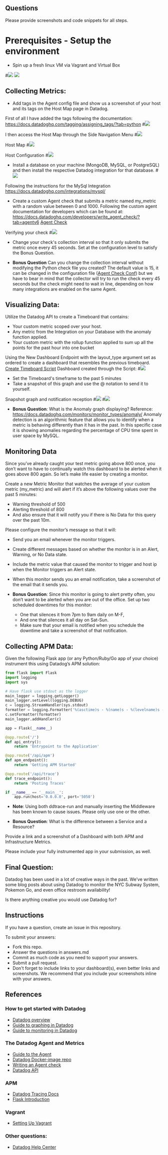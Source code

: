 ## Questions

Please provide screenshots and code snippets for all steps.

# Prerequisites - Setup the environment

 - Spin up a fresh linux VM via Vagrant and Virtual Box
 
#![](img/{env_setup.png})
<img src="img/{env_setup.png}">


## Collecting Metrics:

* Add tags in the Agent config file and show us a screenshot of your host and its tags on the Host Map page in Datadog.

First of all I have added the tags following the documentation: https://docs.datadoghq.com/tagging/assigning_tags/?tab=python
#![](img/{tags_config_file.png})

I then access the Host Map through the Side Navigation Menu
#![](img/{infrastructure_host_map.png})

Host Map
#![](img/{host_map.png})

Host Configuration
#![](img/{host.png})

* Install a database on your machine (MongoDB, MySQL, or PostgreSQL) and then install the respective Datadog integration for that database.
#![](img/{mysql_vagrant.png})

Following the instructions for the MySql Integration
https://docs.datadoghq.com/integrations/mysql/


* Create a custom Agent check that submits a metric named my_metric with a random value between 0 and 1000.
Following the custom agent documentation for developers which can be found at: https://docs.datadoghq.com/developers/write_agent_check/?tab=agentv6
[Agent Check](my_metric.py)

Verifying your check
#![](img/{agent_verify.png})


* Change your check's collection interval so that it only submits the metric once every 45 seconds.
Set at the configuration level to satisfy the Bonus Question.

* **Bonus Question** Can you change the collection interval without modifying the Python check file you created?
The default value is 15, it can be changed in the configuration file ([Agent Check Conf](my_metric.yaml)) but we have to bear in mind that the collector will try to run the check every 45 seconds but the check might need to wait in line, depending on how many integrations are enabled on the same Agent. 

## Visualizing Data:

Utilize the Datadog API to create a Timeboard that contains:

* Your custom metric scoped over your host.
* Any metric from the Integration on your Database with the anomaly function applied.
* Your custom metric with the rollup function applied to sum up all the points for the past hour into one bucket

Using the New Dashboard Endpoint with the layout_type argument set as ordered to create a dashboard that resembles the previous timeboard.
[Create Timeboard Script](create_timeboard.py)
Dashboard created through the Script:
#![](img/{dashboard.png})

* Set the Timeboard's timeframe to the past 5 minutes
* Take a snapshot of this graph and use the @ notation to send it to yourself.

Snapshot graph and notification reception
#![](img/{snapshot.png})
#![](img/{notification.png})

* **Bonus Question**: What is the Anomaly graph displaying?
Reference: https://docs.datadoghq.com/monitors/monitor_types/anomaly/
Anomaly detection is an algorithmic feature that allows you to identify when a metric is behaving differently than it has in the past. In this specific case it is showing anomalies regarding the percentage of CPU time spent in user space by MySQL.


## Monitoring Data

Since you’ve already caught your test metric going above 800 once, you don’t want to have to continually watch this dashboard to be alerted when it goes above 800 again. So let’s make life easier by creating a monitor.

Create a new Metric Monitor that watches the average of your custom metric (my_metric) and will alert if it’s above the following values over the past 5 minutes:

* Warning threshold of 500
* Alerting threshold of 800
* And also ensure that it will notify you if there is No Data for this query over the past 10m.

Please configure the monitor’s message so that it will:

* Send you an email whenever the monitor triggers.
* Create different messages based on whether the monitor is in an Alert, Warning, or No Data state.
* Include the metric value that caused the monitor to trigger and host ip when the Monitor triggers an Alert state.
* When this monitor sends you an email notification, take a screenshot of the email that it sends you.

* **Bonus Question**: Since this monitor is going to alert pretty often, you don’t want to be alerted when you are out of the office. Set up two scheduled downtimes for this monitor:

  * One that silences it from 7pm to 9am daily on M-F,
  * And one that silences it all day on Sat-Sun.
  * Make sure that your email is notified when you schedule the downtime and take a screenshot of that notification.

## Collecting APM Data:

Given the following Flask app (or any Python/Ruby/Go app of your choice) instrument this using Datadog’s APM solution:

```python
from flask import Flask
import logging
import sys

# Have flask use stdout as the logger
main_logger = logging.getLogger()
main_logger.setLevel(logging.DEBUG)
c = logging.StreamHandler(sys.stdout)
formatter = logging.Formatter('%(asctime)s - %(name)s - %(levelname)s - %(message)s')
c.setFormatter(formatter)
main_logger.addHandler(c)

app = Flask(__name__)

@app.route('/')
def api_entry():
    return 'Entrypoint to the Application'

@app.route('/api/apm')
def apm_endpoint():
    return 'Getting APM Started'

@app.route('/api/trace')
def trace_endpoint():
    return 'Posting Traces'

if __name__ == '__main__':
    app.run(host='0.0.0.0', port='5050')
```

* **Note**: Using both ddtrace-run and manually inserting the Middleware has been known to cause issues. Please only use one or the other.

* **Bonus Question**: What is the difference between a Service and a Resource?

Provide a link and a screenshot of a Dashboard with both APM and Infrastructure Metrics.

Please include your fully instrumented app in your submission, as well.

## Final Question:

Datadog has been used in a lot of creative ways in the past. We’ve written some blog posts about using Datadog to monitor the NYC Subway System, Pokemon Go, and even office restroom availability!

Is there anything creative you would use Datadog for?

## Instructions

If you have a question, create an issue in this repository.

To submit your answers:

* Fork this repo.
* Answer the questions in answers.md
* Commit as much code as you need to support your answers.
* Submit a pull request.
* Don't forget to include links to your dashboard(s), even better links and screenshots. We recommend that you include your screenshots inline with your answers.

## References

### How to get started with Datadog

* [Datadog overview](https://docs.datadoghq.com/)
* [Guide to graphing in Datadog](https://docs.datadoghq.com/graphing/)
* [Guide to monitoring in Datadog](https://docs.datadoghq.com/monitors/)

### The Datadog Agent and Metrics

* [Guide to the Agent](https://docs.datadoghq.com/agent/)
* [Datadog Docker-image repo](https://hub.docker.com/r/datadog/docker-dd-agent/)
* [Writing an Agent check](https://docs.datadoghq.com/developers/write_agent_check/)
* [Datadog API](https://docs.datadoghq.com/api/)

### APM

* [Datadog Tracing Docs](https://docs.datadoghq.com/tracing)
* [Flask Introduction](http://flask.pocoo.org/docs/0.12/quickstart/)

### Vagrant

* [Setting Up Vagrant](https://www.vagrantup.com/intro/getting-started/)

### Other questions:

* [Datadog Help Center](https://help.datadoghq.com/hc/en-us)
